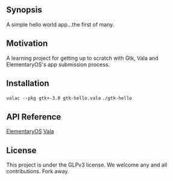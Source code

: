 
## Synopsis

A simple hello world app...the first of many. 

## Motivation

A learning project for getting up to scratch with Gtk, Vala and ElementaryOS's app submission process. 

## Installation

`valac --pkg gtk+-3.0 gtk-hello.vala`
`./gtk-hello`

## API Reference

[ElementaryOS](https://elementary.io/docs/code/getting-started#getting-started)
[Vala](https://wiki.gnome.org/Projects/Vala)

## License

This project is under the GLPv3 license. We welcome any and all contributions. Fork away.

